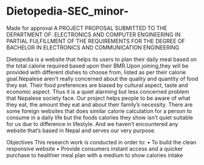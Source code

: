 # Dietopedia-SEC_minor-

Made for approval A PROJECT PROPOSAL SUBMITTED TO THE DEPARTMENT OF:
ELECTRONICS AND COMPUTER ENGINEERING IN PARTIAL
FULFILLMENT OF THE REQUIREMENTS FOR THE DEGREE OF
BACHELOR IN ELECTRONICS AND COMMUNICATION
ENGINEERING



Dietopedia is a website that helps its users to plan their daily meal based on the
total calorie required based upon their BMR.Upon joining,they will be provided
with different dishes to choose from, listed as per their calorie goal.Nepalese aren’t
really concerned about the quality and quantity of food they eat. Their food
preferences are biased by cultural aspect, taste and economic aspect. Thus it
is a quiet alarming but less concerned problem that Nepalese society face. Our
project helps people to be aware of what they eat, the amount they eat and about
their family’s necessity. There are some foreign websites that does similar calorie
calculation for a person to consume in a daily life but the foods calories they show
isn’t quiet suitable for us due to difference in lifestyle. And we haven’t encountered
any website that’s based in Nepal and serves our very purpose.

Objectives
This research work is conducted in order to:
• To build the clean responsive website
• Provide consumers instant access and a quicker purchase to healthier meal
plan with a medium to show calories intake

